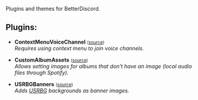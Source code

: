 Plugins and themes for BetterDiscord.

## Plugins: 
* **ContextMenuVoiceChannel** <small>([source](src/Plugins/ContextMenuVoiceChannel))</small>  
  _Requires using context menu to join voice channels._

* **CustomAlbumAssets** <small>([source](src/Plugins/CustomAlbumAssets))</small>  
  _Allows setting images for albums that don't have an image (local audio files through Spotify)._

* **USRBGBanners** <small>([source](src/Plugins/USRBGBanners))</small>  
  _Adds [USRBG](https://github.com/Discord-Custom-Covers/usrbg) backgrounds as banner images._

